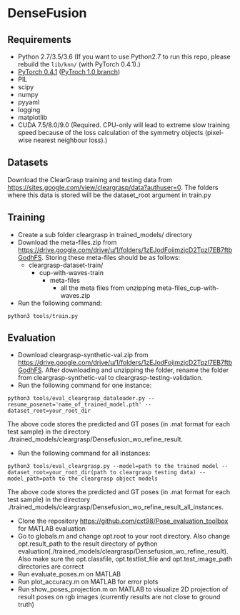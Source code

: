 # DenseFusion

## Requirements

* Python 2.7/3.5/3.6 (If you want to use Python2.7 to run this repo, please rebuild the `lib/knn/` (with PyTorch 0.4.1).)
* [PyTorch 0.4.1](https://pytorch.org/) ([PyTroch 1.0 branch](<https://github.com/j96w/DenseFusion/tree/Pytorch-1.0>))
* PIL
* scipy
* numpy
* pyyaml
* logging
* matplotlib
* CUDA 7.5/8.0/9.0 (Required. CPU-only will lead to extreme slow training speed because of the loss calculation of the symmetry objects (pixel-wise nearest neighbour loss).)

## Datasets

Download the ClearGrasp training and testing data from https://sites.google.com/view/cleargrasp/data?authuser=0. The folders where this data is stored will be the dataset_root argument in train.py

## Training

* Create a sub folder cleargrasp in trained_models/ directory
* Download the meta-files.zip from https://drive.google.com/drive/u/1/folders/1zEJodFoijmzjcD2Tpzl7EB7ftbGodhFS. Storing these meta-files should be as follows:
	*  cleargrasp-dataset-train/
		* cup-with-waves-train
			* meta-files
				* all the meta files from unzipping meta-files_cup-with-waves.zip
* Run the following command:
```	
python3 tools/train.py
```

## Evaluation
* Download cleargrasp-synthetic-val.zip from https://drive.google.com/drive/u/1/folders/1zEJodFoijmzjcD2Tpzl7EB7ftbGodhFS. After downloading and unzipping the folder, rename the folder from cleargrasp-synthetic-val to cleargrasp-testing-validation.
* Run the following command for one instance:
```
python3 tools/eval_cleargrasp_dataloader.py --resume_posenet='name_of_trained_model.pth' --dataset_root=your_root_dir

```
The above code stores the predicted and GT poses (in .mat format for each test sample) in the directory ./trained_models/cleargrasp/Densefusion_wo_refine_result. 
* Run the following command for all instances:
```
python3 tools/eval_cleargrasp.py --model=path to the trained model --dataset_root=your_root_dir(path to cleargrasp testing data) --model_path=path to the cleargrasp object models

```
The above code stores the predicted and GT poses (in .mat format for each test sample) in the directory ./trained_models/cleargrasp/Densefusion_wo_refine_result_all_instances. 


* Clone the repository https://github.com/cxt98/Pose_evaluation_toolbox for MATLAB evaluation
* Go to globals.m and change opt.root to your root directory. Also change opt.result_path to the result directory of python evaluation(./trained_models/cleargrasp/Densefusion_wo_refine_result). Also make sure the opt.classfile, opt.testlist_file and opt.test_image_path directories are correct
* Run evaluate_poses.m on MATLAB
* Run plot_accuracy.m on MATLAB for error plots
* Run show_poses_projection.m on MATLAB to visualize 2D projection of result poses on rgb images (currently results are not close to ground truth)

